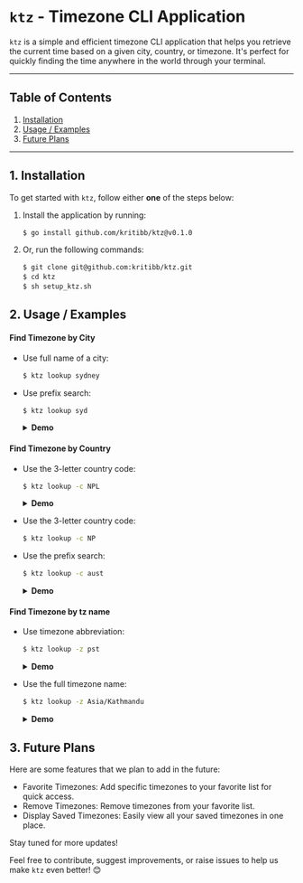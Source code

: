 # `ktz` - Timezone CLI Application

`ktz` is a simple and efficient timezone CLI application that helps you retrieve the current time based on a given city, country, or timezone. It's perfect for quickly finding the time anywhere in the world through your terminal.

---

## Table of Contents

1. [Installation](#installation)
2. [Usage / Examples](#usage-examples)
3. [Future Plans](#future-plans)

---

## 1. Installation

To get started with `ktz`, follow either <strong>one</strong> of the steps below:

1. Install the application by running:

   ```zsh
   $ go install github.com/kritibb/ktz@v0.1.0
   ```

2. Or, run the following commands:

   ```zsh
   $ git clone git@github.com:kritibb/ktz.git
   $ cd ktz
   $ sh setup_ktz.sh
   ```

## 2. Usage / Examples

#### Find Timezone by City

- Use full name of a city:

  ```bash
  $ ktz lookup sydney
  ```

- Use prefix search:

  ```bash
  $ ktz lookup syd
  ```

    <details>
    <summary><strong>Demo</strong></summary>

  ![City prefix-search demo](https://github.com/kritibb/documentation-files/blob/main/ktz-assets/city-trie.gif?raw=true)

    </details>

#### Find Timezone by Country

- Use the 3-letter country code:

  ```bash
  $ ktz lookup -c NPL
  ```

    <details>
    <summary><strong>Demo</strong></summary>

  ![Country code demo](https://github.com/kritibb/documentation-files/blob/main/ktz-assets/countrycode3.gif?raw=true)

    </details>

- Use the 3-letter country code:

  ```bash
  $ ktz lookup -c NP
  ```

- Use the prefix search:

  ```bash
  $ ktz lookup -c aust
  ```

    <details>
    <summary><strong>Demo</strong></summary>

  ![Country prefix-search demo](https://github.com/kritibb/documentation-files/blob/main/ktz-assets/country.gif?raw=true)

    </details>

#### Find Timezone by tz name

- Use timezone abbreviation:

  ```bash
  $ ktz lookup -z pst
  ```

    <details>
    <summary><strong>Demo</strong></summary>

  ![Zone abbreviation demo](https://github.com/kritibb/documentation-files/blob/main/ktz-assets/zone-abb.gif?raw=true)

    </details>

- Use the full timezone name:

  ```bash
  $ ktz lookup -z Asia/Kathmandu
  ```

    <details>
    <summary><strong>Demo</strong></summary>

  ![Zone name demo](https://github.com/kritibb/documentation-files/blob/main/ktz-assets/zone-full.gif?raw=true)

    </details>

## 3. Future Plans

Here are some features that we plan to add in the future:

- Favorite Timezones: Add specific timezones to your favorite list for quick access.
- Remove Timezones: Remove timezones from your favorite list.
- Display Saved Timezones: Easily view all your saved timezones in one place.

Stay tuned for more updates!

Feel free to contribute, suggest improvements, or raise issues to help us make `ktz` even better! 😊
